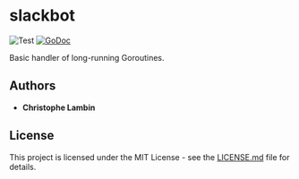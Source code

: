 # slackbot
![Test](https://github.com/clambin/go-common/workflows/Test/badge.svg)
[![GoDoc](https://pkg.go.dev/badge/github.com/clambin/go-common/taskmanager?utm_source=godoc)](http://pkg.go.dev/github.com/clambin/go-common/taskmanager)

Basic handler of long-running Goroutines.

## Authors

* **Christophe Lambin**

## License

This project is licensed under the MIT License - see the [LICENSE.md](LICENSE.md) file for details.
